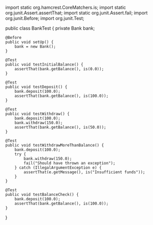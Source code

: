 import static org.hamcrest.CoreMatchers.is;
import static org.junit.Assert.assertThat;
import static org.junit.Assert.fail;
import org.junit.Before;
import org.junit.Test;

public class BankTest {
    private Bank bank;

    @Before
    public void setUp() {
        bank = new Bank();
    }

    @Test
    public void testInitialBalance() {
        assertThat(bank.getBalance(), is(0.0));
    }

    @Test
    public void testDeposit() {
        bank.deposit(100.0);
        assertThat(bank.getBalance(), is(100.0));
    }

    @Test
    public void testWithdraw() {
        bank.deposit(100.0);
        bank.withdraw(150.0);
        assertThat(bank.getBalance(), is(50.0));
    }

    @Test
    public void testWithdrawMoreThanBalance() {
        bank.deposit(100.0);
        try {
            bank.withdraw(150.0);
            fail("Should have thrown an exception");
        } catch (IllegalArgumentException e) {
            assertThat(e.getMessage(), is("Insufficient funds"));
        }
    }

    @Test
    public void testBalanceCheck() {
        bank.deposit(100.0);
        assertThat(bank.getBalance(), is(100.0));
    }
}
